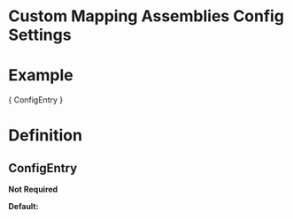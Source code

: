 ﻿# Custom Mapping Assemblies Config Settings


# Example
{
    ConfigEntry
}
# Definition


## ConfigEntry
**Not Required**

**Default:**
